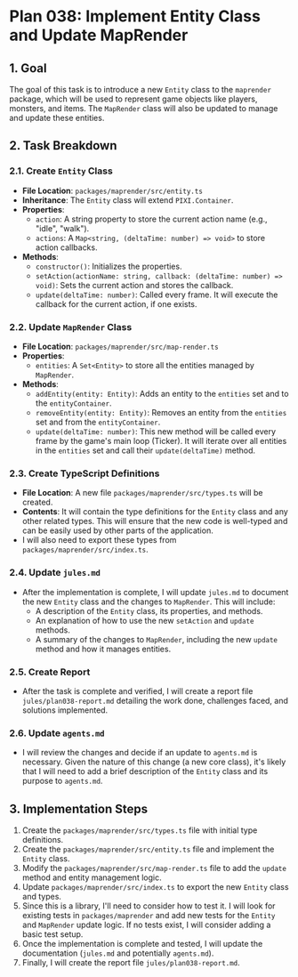 # Plan 038: Implement Entity Class and Update MapRender

## 1. Goal

The goal of this task is to introduce a new `Entity` class to the `maprender` package, which will be used to represent game objects like players, monsters, and items. The `MapRender` class will also be updated to manage and update these entities.

## 2. Task Breakdown

### 2.1. Create `Entity` Class

- **File Location**: `packages/maprender/src/entity.ts`
- **Inheritance**: The `Entity` class will extend `PIXI.Container`.
- **Properties**:
    - `action`: A string property to store the current action name (e.g., "idle", "walk").
    - `actions`: A `Map<string, (deltaTime: number) => void>` to store action callbacks.
- **Methods**:
    - `constructor()`: Initializes the properties.
    - `setAction(actionName: string, callback: (deltaTime: number) => void)`: Sets the current action and stores the callback.
    - `update(deltaTime: number)`: Called every frame. It will execute the callback for the current action, if one exists.

### 2.2. Update `MapRender` Class

- **File Location**: `packages/maprender/src/map-render.ts`
- **Properties**:
    - `entities`: A `Set<Entity>` to store all the entities managed by `MapRender`.
- **Methods**:
    - `addEntity(entity: Entity)`: Adds an entity to the `entities` set and to the `entityContainer`.
    - `removeEntity(entity: Entity)`: Removes an entity from the `entities` set and from the `entityContainer`.
    - `update(deltaTime: number)`: This new method will be called every frame by the game's main loop (Ticker). It will iterate over all entities in the `entities` set and call their `update(deltaTime)` method.

### 2.3. Create TypeScript Definitions

- **File Location**: A new file `packages/maprender/src/types.ts` will be created.
- **Contents**: It will contain the type definitions for the `Entity` class and any other related types. This will ensure that the new code is well-typed and can be easily used by other parts of the application.
- I will also need to export these types from `packages/maprender/src/index.ts`.

### 2.4. Update `jules.md`

- After the implementation is complete, I will update `jules.md` to document the new `Entity` class and the changes to `MapRender`. This will include:
    - A description of the `Entity` class, its properties, and methods.
    - An explanation of how to use the new `setAction` and `update` methods.
    - A summary of the changes to `MapRender`, including the new `update` method and how it manages entities.

### 2.5. Create Report

- After the task is complete and verified, I will create a report file `jules/plan038-report.md` detailing the work done, challenges faced, and solutions implemented.

### 2.6. Update `agents.md`

- I will review the changes and decide if an update to `agents.md` is necessary. Given the nature of this change (a new core class), it's likely that I will need to add a brief description of the `Entity` class and its purpose to `agents.md`.

## 3. Implementation Steps

1.  Create the `packages/maprender/src/types.ts` file with initial type definitions.
2.  Create the `packages/maprender/src/entity.ts` file and implement the `Entity` class.
3.  Modify the `packages/maprender/src/map-render.ts` file to add the `update` method and entity management logic.
4.  Update `packages/maprender/src/index.ts` to export the new `Entity` class and types.
5.  Since this is a library, I'll need to consider how to test it. I will look for existing tests in `packages/maprender` and add new tests for the `Entity` and `MapRender` update logic. If no tests exist, I will consider adding a basic test setup.
6.  Once the implementation is complete and tested, I will update the documentation (`jules.md` and potentially `agents.md`).
7.  Finally, I will create the report file `jules/plan038-report.md`.
